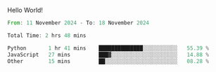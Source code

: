 Hello World!

<!--START_SECTION:waka-->

```rust
From: 11 November 2024 - To: 18 November 2024

Total Time: 2 hrs 48 mins

Python       1 hr 41 mins    ██████████████░░░░░░░░░░░   55.39 %
JavaScript   27 mins         ███▓░░░░░░░░░░░░░░░░░░░░░   14.88 %
Other        15 mins         ██░░░░░░░░░░░░░░░░░░░░░░░   08.28 %
```

<!--END_SECTION:waka-->
